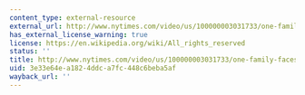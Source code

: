 ```yaml
---
content_type: external-resource
external_url: http://www.nytimes.com/video/us/100000003031733/one-family-faces-the-immigration-debate.html
has_external_license_warning: true
license: https://en.wikipedia.org/wiki/All_rights_reserved
status: ''
title: http://www.nytimes.com/video/us/100000003031733/one-family-faces-the-immigration-debate.html
uid: 3e33e64e-a182-4ddc-a7fc-448c6beba5af
wayback_url: ''
---
```

